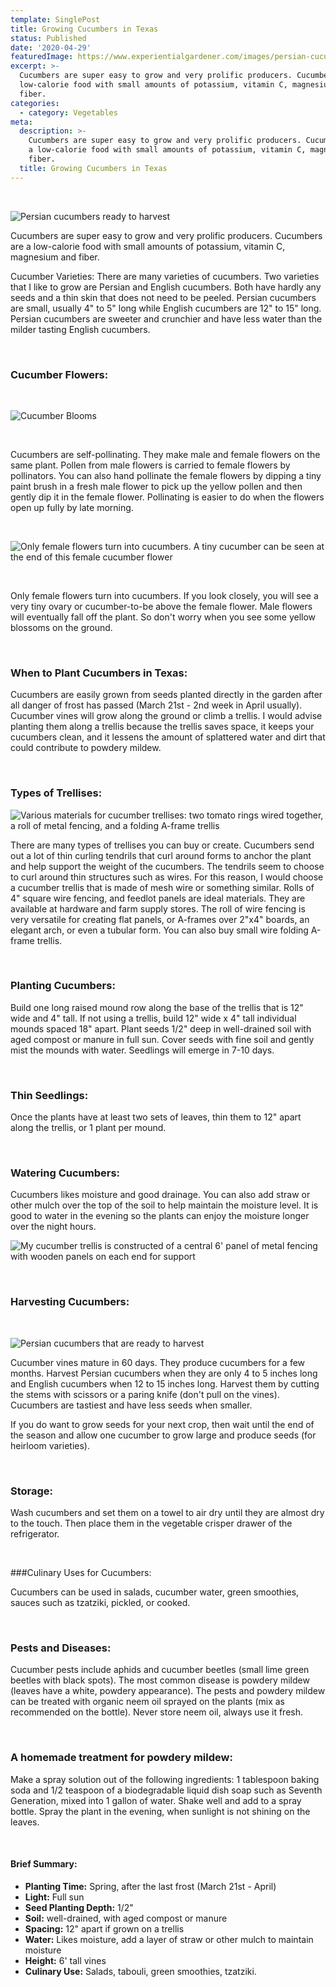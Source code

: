```yaml
---
template: SinglePost
title: Growing Cucumbers in Texas
status: Published
date: '2020-04-29'
featuredImage: https://www.experientialgardener.com/images/persian-cucumbers.jpg
excerpt: >-
  Cucumbers are super easy to grow and very prolific producers. Cucumbers are a
  low-calorie food with small amounts of potassium, vitamin C, magnesium and
  fiber.  
categories:
  - category: Vegetables
meta:
  description: >-
    Cucumbers are super easy to grow and very prolific producers. Cucumbers are
    a low-calorie food with small amounts of potassium, vitamin C, magnesium and
    fiber.  
  title: Growing Cucumbers in Texas
---
```


<br>

![Persian cucumbers ready to harvest](/images/persian-cucumbers.jpg "Persian cucumbers ready to harvest")

Cucumbers are super easy to grow and very prolific producers. Cucumbers are a low-calorie food with small amounts of potassium, vitamin C, magnesium and fiber.  

Cucumber Varieties: There are many varieties of cucumbers. Two varieties that I like to grow are Persian and English cucumbers. Both have hardly any seeds and a thin skin that does not need to be peeled. Persian cucumbers are small, usually 4" to 5" long while English cucumbers are 12" to 15" long. Persian cucumbers are sweeter and crunchier and have less water than the milder tasting English cucumbers. 

<br>

### Cucumber Flowers: 

<br>

![Cucumber Blooms](/images/cucumber-blooms.jpg "Cucumber Blooms")

<br>

Cucumbers are self-pollinating. They make male and female flowers on the same plant. Pollen from male flowers is carried to female flowers by pollinators. You can also hand pollinate the female flowers by dipping a tiny paint brush in a fresh male flower to pick up the yellow pollen and then gently dip it in the female flower. Pollinating is easier to do when the flowers open up fully by late morning.

<br>

![Only female flowers turn into cucumbers. A tiny cucumber can be seen at the end of this female cucumber flower](/images/small-cucumber-with-blossom.jpg "Only female flowers turn into cucumbers. A tiny cucumber can be seen at the end of this female cucumber flower")

<br>

Only female flowers turn into cucumbers. If you look closely, you will see a very tiny ovary or cucumber-to-be above the female flower. Male flowers will eventually fall off the plant. So don't worry when you see some yellow blossoms on the ground. 

<br>

### When to Plant Cucumbers in Texas:

Cucumbers are easily grown from seeds planted directly in the garden after all danger of frost has passed (March 21st - 2nd week in April usually). Cucumber vines will grow along the ground or climb a trellis. I would advise planting them along a trellis because the trellis saves space, it keeps your cucumbers clean, and it lessens the amount of splattered water and dirt that could contribute to powdery mildew.  

<br>

### Types of Trellises: 

![Various materials for cucumber trellises: two tomato rings wired together, a roll of metal fencing, and a folding A-frame trellis](/images/cucumber-trellis-options.jpg "Various materials for cucumber trellises: two tomato rings wired together, a roll of metal fencing, and a folding A-frame trellis")

There are many types of trellises you can buy or create. Cucumbers send out a lot of thin curling tendrils that curl around forms to anchor the plant and help support the weight of the cucumbers. The tendrils seem to choose to curl around thin structures such as wires. For this reason, I would choose a cucumber trellis that is made of mesh wire or something similar. Rolls of 4" square wire fencing, and feedlot panels are ideal materials. They are available at hardware and farm supply stores. The roll of wire fencing is very versatile for creating flat panels, or A-frames over 2"x4" boards, an elegant arch, or even a tubular form. You can also buy small wire folding A-frame trellis. 

<br>

### Planting Cucumbers: 

Build one long raised mound row along the base of the trellis that is 12" wide and 4" tall. If not using a trellis, build 12" wide x 4" tall individual mounds spaced 18" apart. Plant seeds 1/2" deep in well-drained soil with aged compost or manure in full sun. Cover seeds with fine soil and gently mist the mounds with water. Seedlings will emerge in 7-10 days. 

<br>

### Thin Seedlings: 

Once the plants have at least two sets of leaves, thin them to 12" apart along the trellis, or 1 plant per mound. 

<br>

### Watering Cucumbers: 

Cucumbers likes moisture and good drainage. You can also add straw or other mulch over the top of the soil to help maintain the moisture level. It is good to water in the evening so the plants can enjoy the moisture longer over the night hours.  

![My cucumber trellis is constructed of a central 6' panel of metal fencing with wooden panels on each end for support](/images/cucumbers-on-trellis.jpg "My cucumber trellis is constructed of a central 6' panel of metal fencing with wooden panels on each end for support")

<br>

### Harvesting Cucumbers: 

<br>

![Persian cucumbers that are ready to harvest](/images/cucumbers-on-vine.jpg "Persian cucumbers that are ready to harvest")

Cucumber vines mature in 60 days. They produce cucumbers for a few months. Harvest Persian cucumbers when they are only 4 to 5 inches long and English cucumbers when 12 to 15 inches long.  Harvest them by cutting the stems with scissors or a paring knife (don't pull on the vines). Cucumbers are tastiest and have less seeds when smaller. 

If you do want to grow seeds for your next crop, then wait until the end of the season and allow one cucumber to grow large and produce seeds (for heirloom varieties).

<br>

### Storage: 

Wash cucumbers and set them on a towel to air dry until they are almost dry to the touch. Then place them in the vegetable crisper drawer of the refrigerator. 

<br>

###Culinary Uses for Cucumbers: 

Cucumbers can be used in salads, cucumber water, green smoothies, sauces such as tzatziki, pickled, or cooked. 

<br>

### Pests and Diseases:

Cucumber pests include aphids and cucumber beetles (small lime green beetles with black spots). The most common disease is powdery mildew (leaves have a white, powdery appearance). The pests and powdery mildew can be treated with organic neem oil sprayed on the plants (mix as recommended on the bottle). Never store neem oil, always use it fresh. 

<br>

### A homemade treatment for powdery mildew:

Make a spray solution out of the following ingredients: 1 tablespoon baking soda and 1/2 teaspoon of a biodegradable liquid dish soap such as Seventh Generation, mixed into 1 gallon of water. Shake well and add to a spray bottle. Spray the plant in the evening, when sunlight is not shining on the leaves. 

<br>


#### Brief Summary: 

* **Planting Time:** Spring, after the last frost (March 21st - April)
* **Light:** Full sun 
* **Seed Planting Depth:** 1/2"
* **Soil:** well-drained, with aged compost or manure
* **Spacing:**  12" apart if grown on a trellis
* **Water:** Likes moisture, add a layer of straw or other mulch to maintain moisture
* **Height:** 6' tall vines
* **Culinary Use:** Salads, tabouli, green smoothies, tzatziki. 
